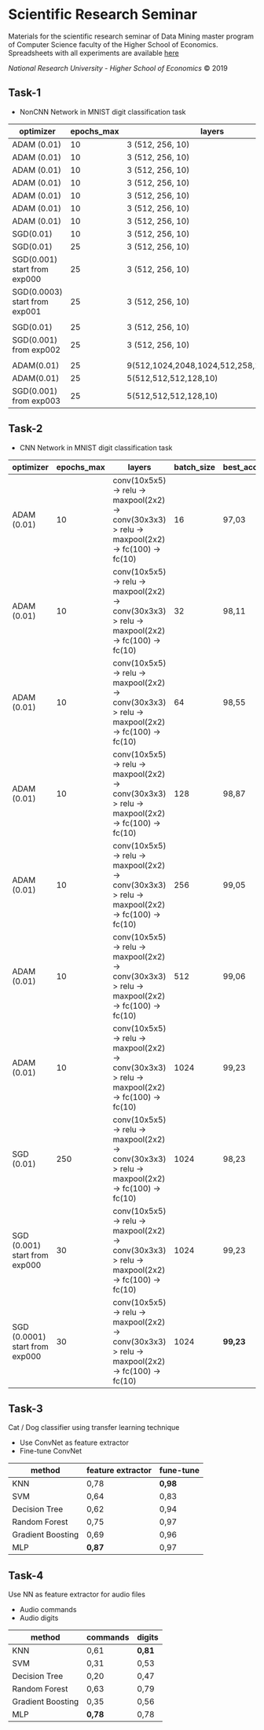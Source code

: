 # Scientific Research Seminar
Materials for the scientific research seminar of Data Mining master program of Computer Science faculty of the Higher School of Economics. Spreadsheets with all experiments are available [here](https://drive.google.com/open?id=1eEYORHcoE0r3T1hn4_mUFU9OfP4AZSNQ)

*National Research University - Higher School of Economics* &copy; 2019

## Task-1
- NonCNN Network in MNIST digit classification task

|  optimizer | epochs_max | layers | batch_size | activation | best_acc |
| --- | --- | --- | --- | --- | --- |
|  ADAM (0.01) | 10 | 3 (512, 256, 10) | 8 | relu | 90,00 |
|  ADAM (0.01) | 10 | 3 (512, 256, 10) | 16 | relu | 95,26 |
|  ADAM (0.01) | 10 | 3 (512, 256, 10) | 32 | relu | 96,72 |
|  ADAM (0.01) | 10 | 3 (512, 256, 10) | 64 | relu | 96,92 |
|  ADAM (0.01) | 10 | 3 (512, 256, 10) | 128 | relu | 97,28 |
|  ADAM (0.01) | 10 | 3 (512, 256, 10) | 256 | relu | 97,18 |
|  ADAM (0.01) | 10 | 3 (512, 256, 10) | 512 | relu | 97,36 |
|  SGD(0.01) | 10 | 3 (512, 256, 10) | 512 | relu | 97,68 |
|  SGD(0.01) | 25 | 3 (512, 256, 10) | 512 | relu | 98,00 |
|  SGD(0.001) start from exp000 | 25 | 3 (512, 256, 10) | 512 | relu | 98,45 |
|  SGD(0.0003) start from exp001 | 25 | 3 (512, 256, 10) | 512 | relu | **98,51** |
|   |  |  |  |  |  |
|  SGD(0.01) | 25 | 3 (512, 256, 10) | 512 | sigmoid | 98,00 |
|  SGD(0.001) from exp002 | 25 | 3 (512, 256, 10) | 512 | sigmoid | 98,40 |
|   |  |  |  |  |  |
|  ADAM(0.01) | 25 | 9(512,1024,2048,1024,512,258,128,64,10) | 512 | relu | 11,00 |
|  ADAM(0.01) | 25 | 5(512,512,512,128,10) | 512 | relu | 97,80 |
|  SGD(0.001) from exp003 | 25 | 5(512,512,512,128,10) | 512 | relu | 98,16 |

## Task-2

- CNN Network in MNIST digit classification task

|  optimizer | epochs_max | layers | batch_size | best_acc |
| --- | --- | --- | --- | --- |
|  ADAM (0.01) | 10 | conv(10x5x5) -> relu -> maxpool(2x2) -> conv(30x3x3) > relu -> maxpool(2x2) -> fc(100) -> fc(10) | 16 | 97,03 |
|  ADAM (0.01) | 10 | conv(10x5x5) -> relu -> maxpool(2x2) -> conv(30x3x3) > relu -> maxpool(2x2) -> fc(100) -> fc(10) | 32 | 98,11 |
|  ADAM (0.01) | 10 | conv(10x5x5) -> relu -> maxpool(2x2) -> conv(30x3x3) > relu -> maxpool(2x2) -> fc(100) -> fc(10) | 64 | 98,55 |
|  ADAM (0.01) | 10 | conv(10x5x5) -> relu -> maxpool(2x2) -> conv(30x3x3) > relu -> maxpool(2x2) -> fc(100) -> fc(10) | 128 | 98,87 |
|  ADAM (0.01) | 10 | conv(10x5x5) -> relu -> maxpool(2x2) -> conv(30x3x3) > relu -> maxpool(2x2) -> fc(100) -> fc(10) | 256 | 99,05 |
|  ADAM (0.01) | 10 | conv(10x5x5) -> relu -> maxpool(2x2) -> conv(30x3x3) > relu -> maxpool(2x2) -> fc(100) -> fc(10) | 512 | 99,06 |
|  ADAM (0.01) | 10 | conv(10x5x5) -> relu -> maxpool(2x2) -> conv(30x3x3) > relu -> maxpool(2x2) -> fc(100) -> fc(10) | 1024 | 99,23 |
|  SGD (0.01) | 250 | conv(10x5x5) -> relu -> maxpool(2x2) -> conv(30x3x3) > relu -> maxpool(2x2) -> fc(100) -> fc(10) | 1024 | 98,23 |
|  SGD (0.001) start from exp000 | 30 | conv(10x5x5) -> relu -> maxpool(2x2) -> conv(30x3x3) > relu -> maxpool(2x2) -> fc(100) -> fc(10) | 1024 | 99,23 |
|  SGD (0.0001) start from exp000 | 30 | conv(10x5x5) -> relu -> maxpool(2x2) -> conv(30x3x3) > relu -> maxpool(2x2) -> fc(100) -> fc(10) | 1024 | **99,23** |

## Task-3
Cat / Dog classifier using transfer learning technique
- Use ConvNet as feature extractor
- Fine-tune ConvNet

|  method | feature extractor | fune-tune |
| --- | --- | --- |
|  KNN | 0,78 | **0,98** |
|  SVM | 0,64 | 0,83 |
|  Decision Tree | 0,62 | 0,94 |
|  Random Forest | 0,75 | 0,97 |
|  Gradient Boosting | 0,69 | 0,96 |
|  MLP | **0,87** | 0,97 |

## Task-4
Use NN as feature extractor for audio files
- Audio commands
- Audio digits

|  method | commands | digits |
| --- | --- | --- |
|  KNN | 0,61 | **0,81** |
|  SVM | 0,31 | 0,53 |
|  Decision Tree | 0,20 | 0,47 |
|  Random Forest | 0,63 | 0,79 |
|  Gradient Boosting | 0,35 | 0,56 |
|  MLP | **0,78** | 0,78 |
